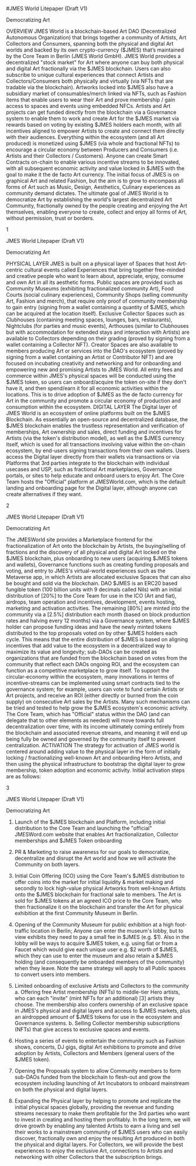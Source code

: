 #JMES World Litepaper (Draft V1)

Democratizing Art

OVERVIEW
JMES World is a blockchain-based Art DAO (Decentralized Autonomous Organization) that
brings together a community of Artists, Art Collectors and Consumers, spanning both the
physical and digital Art worlds and backed by its own crypto-currency ($JMES) that’s maintained
by the Core Team in Berlin (JMES World GmbH).
JMES World provides a decentralized "stock market" for Art where anyone can buy both
physical and digital Art fractionally via the $JMES blockchain.
Users can also subscribe to unique cultural experiences that connect Artists and
Collectors/Consumers both physically and virtually (via NFTs that are tradable via the
blockchain).
Artworks locked into $JMES also have a subsidiary market of consumables/merch linked via
NFTs, such as Fashion items that enable users to wear their Art and prove membership / gain
access to spaces and events using embedded NFCs.
Artists and Art projects can get funded directly from the blockchain via a Governance system to
enable them to work and create Art for the $JMES market via rewards based on voting by
existing $JMES holders each month, with all incentives aligned to empower Artists to create and
connect them directly with their audiences.
Everything within the ecosystem (and all Art produced) is monetized using $JMES (via whole
and fractional NFTs) to encourage a circular economy between Producers and Consumers (i.e.
Artists and their Collectors / Customers). Anyone can create Smart Contracts on-chain to
enable various incentive streams to be innovated, with all subsequent economic activity and
value locked in $JMES with the goal to make it the de facto Art currency.
The initial focus of JMES is on graphical Art and related Fashion, but the aim is to grow to
encompass all forms of Art such as Music, Design, Aesthetics, Culinary experiences as
community demand dictates.
The ultimate goal of JMES World is to democratize Art by establishing the world's largest
decentralized Art Community, fractionally owned by the people creating and enjoying the Art
themselves, enabling everyone to create, collect and enjoy all forms of Art, without permission,
trust or borders.

1

JMES World Litepaper (Draft V1)

Democratizing Art

PHYSICAL LAYER
JMES is built on a physical layer of Spaces that host Art-centric cultural events called
Experiences that bring together free-minded and creative people who want to learn about,
appreciate, enjoy, consume and own Art in all its aesthetic forms.
Public spaces are provided such as Community Museums (exhibiting fractionalized community
Art), Food Courts (social culinary experiences), Community Shops (selling community Art,
Fashion and merch), that require only proof of community membership to gain entry (signing
from a wallet containing a quantity of $JMES, which can be acquired at the location itself).
Exclusive Collector Spaces such as Clubhouses (containing meeting spaces, lounges, bars,
restaurants), Nightclubs (for parties and music events), Arthouses (similar to Clubhouses but
with accommodation for extended stays and interaction with Artists) are available to Collectors
depending on their grading (proved by signing from a wallet containing a Collector NFT).
Creator Spaces are also available to members producing Art or services into the DAO's
ecosystem (proved by signing from a wallet containing an Artist or Contributor NFT) and are
focused on incubating creativity and networking and for onboarding and empowering new and
promising Artists to JMES World.
All entry fees and commerce within JMES's physical spaces will be conducted using the $JMES
token, so users can onboard/acquire the token on-site if they don't have it, and then spend/earn
it for all economic activities within the locations. This is to drive adoption of $JMES as the de
facto currency for Art in the community and promote a circular economy of production and
consumption within the ecosystem.
DIGITAL LAYER
The Digital layer of JMES World is an ecosystem of online platforms built on the $JMES
Blockchain. As essentially an open-source and decentralized database, the $JMES blockchain
enables the trustless representation and verification of memberships, Art ownership and sales,
direct funding and incentives for Artists (via the token's distribution model), as well as the
$JMES currency itself, which is used for all transactions involving value within the on-chain
ecosystem, by end-users signing transactions from their own wallets.
Users access the Digital layer directly from their wallets via transactions or via Platforms that 3rd
parties integrate to the blockchain with individual usecases and USP, such as fractional Art
marketplaces, Governance portals, or sites to help educate and onboard users to enjoy Art.
The Core Team hosts the "Official" platform at JMESWorld.com, which is the default landing and
onboarding page for the Digital layer, although anyone can create alternatives if they want.

2

JMES World Litepaper (Draft V1)

Democratizing Art

The JMESWorld site provides a Marketplace frontend for the fractionalization of Art onto the
blockchain by Artists, the buying/selling of fractions and the discovery of all physical and digital
Art locked on the $JMES blockchain, plus onboarding to new users (acquiring $JMES tokens
and wallets), Governance functions such as creating funding proposals and voting, and entry to
JMES's virtual-world experiences such as the Metaverse app, in which Artists are allocated
exclusive Spaces that can also be bought and sold via the blockchain.
DAO
$JMES is an ERC20 based fungible token (100 billion units with 9 decimals called Nils) with an
initial distribution of [20%] to the Core Team for use in the ICO (Art and fiat), airdrops, team
operation and incentives, development, events hosting, marketing and activation activities.
The remaining [80%] are minted into the community via a [2.5%] distribution each month (based
on block production rates and halving every 12 months) via a Governance system, where
$JMES holder can propose funding ideas and have the newly minted tokens distributed to the
top proposals voted on by other $JMES holders each cycle.
This means that the entire distribution of $JMES is based on aligning incentives that add value
to the ecosystem in a decentralized way to maximize its value and longevity; sub-DAOs can be
created as organizations that are funded from the blockchain based on votes from the
community that reflect each DAOs ongoing ROI, and the ecosystem can function as a
competitive marketplace to grow itself.
To support the circular-economy within the ecosystem, many innovations in terms of
incentive-streams can be implemented using smart contracts tied to the governance system; for
example, users can vote to fund certain Artists or Art projects, and receive an ROI (either
directly or burned from the coin supply) on consecutive Art sales by the Artists. Many such
mechanisms can be tried and tested to help grow the $JMES ecosystem's economic activity.
The Core Team, which has "Official" status within the DAO (and can delegate that to other
elements as needed) will move towards full decentralization over time, with its income ultimately
coming entirely from the blockchain and associated revenue streams, and meaning it will end up
being fully be owned and governed by the community itself to prevent centralization.
ACTIVATION
The strategy for activation of JMES world is centered around adding value to the physical layer
in the form of initially locking / fractionalizing well-known Art and onboarding Hero Artists, and
then using the physical infrastructure to bootstrap the digital layer to grow membership, token
adoption and economic activity. Initial activation steps are as follows:

3

JMES World Litepaper (Draft V1)

Democratizing Art

1. Launch of the $JMES blockchain and Platform, including initial distribution to the
Core Team and launching the "official" JMESWord.com website that enables Art
fractionalization, Collector memberships and $JMES Token onboarding
2. PR & Marketing to raise awareness for our goals to democratize, decentralize and
disrupt the Art world and how we will activate the Community on both layers.
3. Initial Coin Offering (ICO) using the Core Team's $JMES distribution to offer coins into
the market for initial liquidity & market making and secondly to lock high-value physical
Artworks from well-known Artists onto the $JMES blockchain for fractional sale to
members. The Art is sold for $JMES tokens at an agreed ICO price to the Core Team,
who then fractionalize it on the blockchain and transfer the Art for physical exhibition at
the first Community Museum in Berlin.
4. Opening of the Community Museum for public exhibition at a high foot-traffic location
in Berlin; Anyone can enter the museum's lobby, but to view exhibits they need to pay a
small fee in $JMES (e.g. $1). Also in the lobby will be ways to acquire $JMES token,
e.g. using fiat or from a Faucet which would give each unique user e.g. $2 worth of
$JMES, which they can use to enter the museum and also retain a $JMES holding (and
consequently be onboarded members of the community) when they leave. Note the
same strategy will apply to all Public spaces to convert users into members.
5. Limited onboarding of exclusive Artists and Collectors to the community
a. Offering free Artist membership (NFTs) to middle-tier Hero artists, who can each
"invite" (mint NFTs for an additional) [3] artists they choose. The membership
also confers ownership of an exclusive space in JMES's physical and digital
layers and access to $JMES markets, plus an airdropped amount of $JMES
tokens for use in the ecosystem and Governance systems.
b. Selling Collector membership subscriptions (NFTs) that give access to exclusive
spaces and events.

6. Hosting a series of events to entertain the community such as Fashion shows,
concerts, DJ gigs, digital Art exhibitions to promote and drive adoption by Artists,
Collectors and Members (general users of the $JMES token).
7. Opening the Proposals system to allow Community members to form sub-DAOs
funded from the blockchain to flesh-out and grow the ecosystem including launching of
Art Incubators to onboard mainstream on both the physical and digital layers.
8. Expanding the Physical layer by helping to promote and replicate the initial physical
spaces globally, providing the revenue and funding streams necessary to make them
profitable for the 3rd parties who want to invest in creating and hosting them profitably.
In the long term, we will drive growth by enabling any talented Artists to earn a living and sell
their works to a mainstream community of $JMES users who can easily discover, fractionally
own and enjoy the resulting Art produced in both the physical and digital layers. For Collectors,
we will provide the best experiences to enjoy the exclusive Art, connections to Artists and
networking with other Collectors that the subscription brings.
